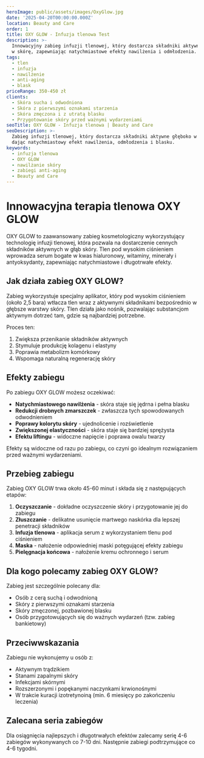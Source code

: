 ```yaml
---
heroImage: public/assets/images/OxyGlow.jpg
date: '2025-04-20T00:00:00.000Z'
location: Beauty and Care
order: 1
title: OXY GLOW - Infuzja tlenowa Test
description: >-
  Innowacyjny zabieg infuzji tlenowej, który dostarcza składniki aktywne głęboko
  w skórę, zapewniając natychmiastowe efekty nawilżenia i odmłodzenia.
tags:
  - tlen
  - infuzja
  - nawilżenie
  - anti-aging
  - blask
priceRange: 350-450 zł
clients:
  - Skóra sucha i odwodniona
  - Skóra z pierwszymi oznakami starzenia
  - Skóra zmęczona i z utratą blasku
  - Przygotowanie skóry przed ważnymi wydarzeniami
seoTitle: OXY GLOW - Infuzja tlenowa | Beauty and Care
seoDescription: >-
  Zabieg infuzji tlenowej, który dostarcza składniki aktywne głęboko w skórę,
  dając natychmiastowy efekt nawilżenia, odmłodzenia i blasku.
keywords:
  - infuzja tlenowa
  - OXY GLOW
  - nawilżanie skóry
  - zabiegi anti-aging
  - Beauty and Care
---
```


# Innowacyjna terapia tlenowa OXY GLOW

OXY GLOW to zaawansowany zabieg kosmetologiczny wykorzystujący technologię infuzji tlenowej, która pozwala na dostarczenie cennych składników aktywnych w głąb skóry. Tlen pod wysokim ciśnieniem wprowadza serum bogate w kwas hialuronowy, witaminy, minerały i antyoksydanty, zapewniając natychmiastowe i długotrwałe efekty.

## Jak działa zabieg OXY GLOW?

Zabieg wykorzystuje specjalny aplikator, który pod wysokim ciśnieniem (około 2,5 bara) wtłacza tlen wraz z aktywnymi składnikami bezpośrednio w głębsze warstwy skóry. Tlen działa jako nośnik, pozwalając substancjom aktywnym dotrzeć tam, gdzie są najbardziej potrzebne.

Proces ten:

1. Zwiększa przenikanie składników aktywnych
2. Stymuluje produkcję kolagenu i elastyny
3. Poprawia metabolizm komórkowy
4. Wspomaga naturalną regenerację skóry

## Efekty zabiegu

Po zabiegu OXY GLOW możesz oczekiwać:

* **Natychmiastowego nawilżenia** - skóra staje się jędrna i pełna blasku
* **Redukcji drobnych zmarszczek** - zwłaszcza tych spowodowanych odwodnieniem
* **Poprawy kolorytu skóry** - ujednolicenie i rozświetlenie
* **Zwiększonej elastyczności** - skóra staje się bardziej sprężysta
* **Efektu liftingu** - widoczne napięcie i poprawa owalu twarzy

Efekty są widoczne od razu po zabiegu, co czyni go idealnym rozwiązaniem przed ważnymi wydarzeniami.

## Przebieg zabiegu

Zabieg OXY GLOW trwa około 45-60 minut i składa się z następujących etapów:

1. **Oczyszczanie** - dokładne oczyszczenie skóry i przygotowanie jej do zabiegu
2. **Złuszczanie** - delikatne usunięcie martwego naskórka dla lepszej penetracji składników
3. **Infuzja tlenowa** - aplikacja serum z wykorzystaniem tlenu pod ciśnieniem
4. **Maska** - nałożenie odpowiedniej maski potęgującej efekty zabiegu
5. **Pielęgnacja końcowa** - nałożenie kremu ochronnego i serum

## Dla kogo polecamy zabieg OXY GLOW?

Zabieg jest szczególnie polecany dla:

* Osób z cerą suchą i odwodnioną
* Skóry z pierwszymi oznakami starzenia
* Skóry zmęczonej, pozbawionej blasku
* Osób przygotowujących się do ważnych wydarzeń (tzw. zabieg bankietowy)

## Przeciwwskazania

Zabiegu nie wykonujemy u osób z:

* Aktywnym trądzikiem
* Stanami zapalnymi skóry
* Infekcjami skórnymi
* Rozszerzonymi i popękanymi naczynkami krwionośnymi
* W trakcie kuracji izotretynoiną (min. 6 miesięcy po zakończeniu leczenia)

## Zalecana seria zabiegów

Dla osiągnięcia najlepszych i długotrwałych efektów zalecamy serię 4-6 zabiegów wykonywanych co 7-10 dni. Następnie zabiegi podtrzymujące co 4-6 tygodni.
